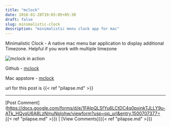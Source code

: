 ```yaml
---
title: "mclock"
date: 2016-01-28T19:03:05+05:30
draft: false
slug: minimalistic-clock
description: "minimalistic menu clock app for mac"
---
```



Minimalistic Clock - A native mac menu bar application to display additional Timezone. Helpful if you work with multiple timezone

![mclock in action](../../assets/mclock-in-action.png)


Github - [mclock](https://github.com/palaniraja/mclock)

Mac appstore - [mclock](https://itunes.apple.com/WebObjects/MZStore.woa/wa/viewSoftware?id=1076119164&mt=12)

url for this post is {{< ref "pilapse.md" >}}



---


[Post Comment](https://docs.google.com/forms/d/e/1FAIpQLSfYu6LCtDC4q0pxinkTJLLY9u-ATk_HQyqU6A8LzNmuNplohw/viewform?usp=pp_url&entry.1500707377={{< ref "pilapse.md" >}}) | [View Comments]({{< ref "pilapse.md" >}})
